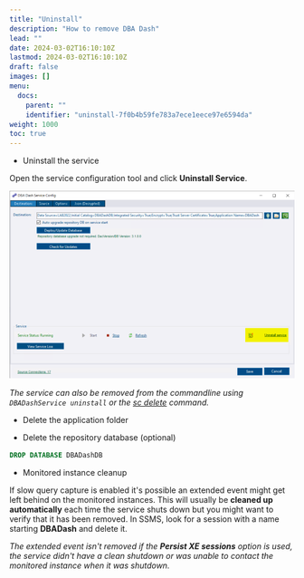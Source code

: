 ```yaml
---
title: "Uninstall"
description: "How to remove DBA Dash"
lead: ""
date: 2024-03-02T16:10:10Z
lastmod: 2024-03-02T16:10:10Z
draft: false
images: []
menu:
  docs:
    parent: ""
    identifier: "uninstall-7f0b4b59fe783a7ece1eece97e6594da"
weight: 1000
toc: true
---
```


* Uninstall the service

Open the service configuration tool and click **Uninstall Service**. 

![Uninstall DBA Dash](uninstall.png)

*The service can also be removed from the commandline using `DBADashService uninstall` or the [sc delete](https://learn.microsoft.com/en-us/windows-server/administration/windows-commands/sc-delete) command.*

* Delete the application folder

* Delete the repository database (optional)

```sql
DROP DATABASE DBADashDB
```

* Monitored instance cleanup

If slow query capture is enabled it's possible an extended event might get left behind on the monitored instances.  This will usually be **cleaned up automatically** each time the service shuts down but you might want to verify that it has been removed.  In SSMS, look for a session with a name starting **DBADash** and delete it.

*The extended event isn't removed if the **Persist XE sessions** option is used, the service didn't have a clean shutdown or was unable to contact the monitored instance when it was shutdown.*